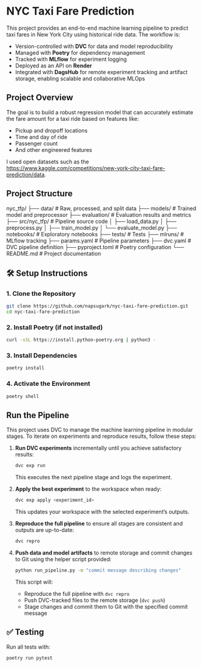 # NYC Taxi Fare Prediction

This project provides an end-to-end machine learning pipeline to predict taxi fares in New York City using historical ride data. The workflow is:

* Version-controlled with **DVC** for data and model reproducibility
* Managed with **Poetry** for dependency management
* Tracked with **MLflow** for experiment logging
* Deployed as an API on **Render**
* Integrated with **DagsHub** for remote experiment tracking and artifact storage, enabling scalable and collaborative MLOps


## Project Overview

The goal is to build a robust regression model that can accurately estimate the fare amount for a taxi ride based on features like:

- Pickup and dropoff locations
- Time and day of ride
- Passenger count
- And other engineered features

I used open datasets such as the https://www.kaggle.com/competitions/new-york-city-taxi-fare-prediction/data.

## Project Structure
nyc_tfp/
├── data/                     # Raw, processed, and split data
├── models/                   # Trained model and preprocessor
├── evaluation/               # Evaluation results and metrics
├── src/nyc_tfp/              # Pipeline source code
│   ├── load_data.py
│   ├── preprocess.py
│   ├── train_model.py
│   └── evaluate_model.py
├── notebooks/                # Exploratory notebooks
├── tests/                    # Tests
├── mlruns/                   # MLflow tracking
├── params.yaml               # Pipeline parameters
├── dvc.yaml                  # DVC pipeline definition
├── pyproject.toml            # Poetry configuration
└── README.md                 # Project documentation



## 🛠️ Setup Instructions

### 1. Clone the Repository

```bash
git clone https://github.com/napsugark/nyc-taxi-fare-prediction.git
cd nyc-taxi-fare-prediction
```

### 2. Install Poetry (if not installed)

```bash
curl -sSL https://install.python-poetry.org | python3 -
```

### 3. Install Dependencies

```bash
poetry install
```


### 4. Activate the Environment

```bash
poetry shell
```

## Run the Pipeline


This project uses DVC to manage the machine learning pipeline in modular stages. To iterate on experiments and reproduce results, follow these steps:

1. **Run DVC experiments** incrementally until you achieve satisfactory results:

   ```bash
   dvc exp run
   ```

   This executes the next pipeline stage and logs the experiment.

2. **Apply the best experiment** to the workspace when ready:

   ```bash
   dvc exp apply <experiment_id>
   ```

   This updates your workspace with the selected experiment’s outputs.

3. **Reproduce the full pipeline** to ensure all stages are consistent and outputs are up-to-date:

   ```bash
   dvc repro
   ```

4. **Push data and model artifacts** to remote storage and commit changes to Git using the helper script provided:

   ```bash
   python run_pipeline.py -m "commit message describing changes"
   ```

   This script will:

   * Reproduce the full pipeline with `dvc repro`
   * Push DVC-tracked files to the remote storage (`dvc push`)
   * Stage changes and commit them to Git with the specified commit message


## ✅ Testing

Run all tests with:

```bash
poetry run pytest
```
